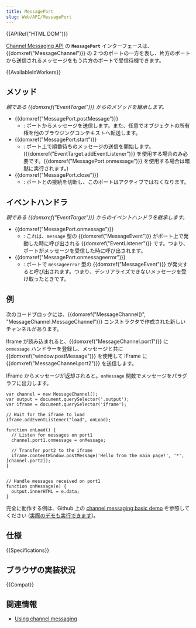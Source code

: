 ```yaml
---
title: MessagePort
slug: Web/API/MessagePort
---
```


{{APIRef("HTML DOM")}}

[Channel Messaging API](/ja/docs/Web/API/Channel_Messaging_API) の **`MessagePort`** インターフェースは、{{domxref("MessageChannel")}} の 2 つのポートの一方を表し、片方のポートから送信されるメッセージをもう片方のポートで受信待機できます。

{{AvailableInWorkers}}

## メソッド

_親である {{domxref("EventTarget")}} からのメソッドを継承します。_

- {{domxref("MessagePort.postMessage")}}
  - : ポートからメッセージを送信します。また、任意でオブジェクトの所有権を他のブラウジングコンテキストへ転送します。
- {{domxref("MessagePort.start")}}
  - : ポート上で順番待ちのメッセージの送信を開始します。({{domxref("EventTarget.addEventListener")}} を使用する場合のみ必要です。{{domxref("MessagePort.onmessage")}} を使用する場合は暗黙に実行されます。)
- {{domxref("MessagePort.close")}}
  - : ポートとの接続を切断し、このポートはアクティブではなくなります。

## イベントハンドラ

_親である {{domxref("EventTarget")}} からのイベントハンドラを継承します。_

- {{domxref("MessagePort.onmessage")}}
  - : これは、`message` 型の {{domxref("MessageEvent")}} がポート上で発動した時に呼び出される {{domxref("EventListener")}} です。つまり、ポートがメッセージを受信した時に呼び出されます。
- {{domxref("MessagePort.onmessageerror")}}
  - : ポートで `messageerror` 型の {{domxref("MessageEvent")}} が発火すると呼び出されます。つまり、デシリアライズできないメッセージを受け取ったときです。

## 例

次のコードブロックには、{{domxref("MessageChannel()", "MessageChannel.MessageChannel")}} コンストラクタで作成された新しいチャンネルがあります。

Iframe が読み込まれると、{{domxref("MessageChannel.port1")}} に `onmessage` ハンドラーを登録し、メッセージと共に {{domxref("window.postMessage")}} を使用して IFrame に {{domxref("MessageChannel.port2")}} を送信します。

IFrame からメッセージが返却されると。`onMessage` 関数でメッセージをパラグラフに出力します。

```
var channel = new MessageChannel();
var output = document.querySelector('.output');
var iframe = document.querySelector('iframe');

// Wait for the iframe to load
iframe.addEventListener("load", onLoad);

function onLoad() {
  // Listen for messages on port1
  channel.port1.onmessage = onMessage;

  // Transfer port2 to the iframe
  iframe.contentWindow.postMessage('Hello from the main page!', '*', [channel.port2]);
}


// Handle messages received on port1
function onMessage(e) {
  output.innerHTML = e.data;
}
```

完全に動作する例は、Github 上の [channel messaging basic demo](https://github.com/mdn/channel-messaging-basic-demo) を参照してください ([実際のデモも実行できます](http://mdn.github.io/channel-messaging-basic-demo/))。

## 仕様

{{Specifications}}

## ブラウザの実装状況

{{Compat}}

## 関連情報

- [Using channel messaging](/ja/docs/Web/API/Channel_Messaging_API/Using_channel_messaging)
